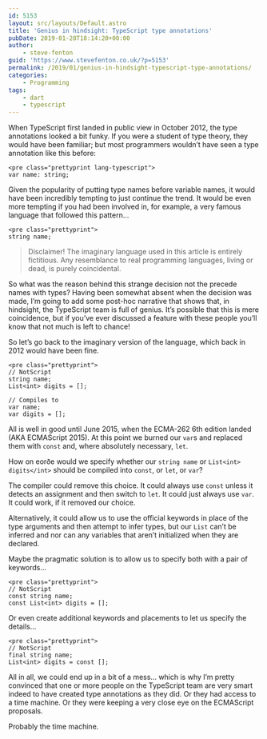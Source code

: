 ```yaml
---
id: 5153
layout: src/layouts/Default.astro
title: 'Genius in hindsight: TypeScript type annotations'
pubDate: 2019-01-28T18:14:20+00:00
author:
    - steve-fenton
guid: 'https://www.stevefenton.co.uk/?p=5153'
permalink: /2019/01/genius-in-hindsight-typescript-type-annotations/
categories:
    - Programming
tags:
    - dart
    - typescript
---
```


When TypeScript first landed in public view in October 2012, the type annotations looked a bit funky. If you were a student of type theory, they would have been familiar; but most programmers wouldn’t have seen a type annotation like this before:

```
<pre class="prettyprint lang-typescript">
var name: string;
```

Given the popularity of putting type names before variable names, it would have been incredibly tempting to just continue the trend. It would be even more tempting if you had been involved in, for example, a very famous language that followed this pattern…

```
<pre class="prettyprint">
string name;
```

> Disclaimer! The imaginary language used in this article is entirely fictitious. Any resemblance to real programming languages, living or dead, is purely coincidental.

So what was the reason behind this strange decision not the precede names with types? Having been somewhat absent when the decision was made, I’m going to add some post-hoc narrative that shows that, in hindsight, the TypeScript team is full of genius. It’s possible that this is mere coincidence, but if you’ve ever discussed a feature with these people you’ll know that not much is left to chance!

So let’s go back to the imaginary version of the language, which back in 2012 would have been fine.

```
<pre class="prettyprint">
// NotScript
string name;
List<int> digits = [];

// Compiles to
var name;
var digits = [];
```

All is well in good until June 2015, when the ECMA-262 6th edition landed (AKA ECMAScript 2015). At this point we burned our `var`s and replaced them with `const` and, where absolutely necessary, `let`.

How on eorðe would we specify whether our `string name` or `List<int> digits</int>` should be compiled into `const`, or `let`, or `var`?

The compiler could remove this choice. It could always use `const` unless it detects an assignment and then switch to `let`. It could just always use `var`. It could work, if it removed our choice.

Alternatively, it could allow us to use the official keywords in place of the type arguments and then attempt to infer types, but our `List` can’t be inferred and nor can any variables that aren’t initialized when they are declared.

Maybe the pragmatic solution is to allow us to specify both with a pair of keywords…

```
<pre class="prettyprint">
// NotScript
const string name;
const List<int> digits = [];
```

Or even create additional keywords and placements to let us specify the details…

```
<pre class="prettyprint">
// NotScript
final string name;
List<int> digits = const [];
```

All in all, we could end up in a bit of a mess… which is why I’m pretty convinced that one or more people on the TypeScript team are very smart indeed to have created type annotations as they did. Or they had access to a time machine. Or they were keeping a very close eye on the ECMAScript proposals.

Probably the time machine.